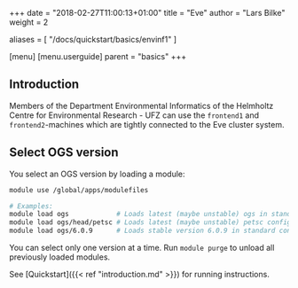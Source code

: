 +++
date = "2018-02-27T11:00:13+01:00"
title = "Eve"
author = "Lars Bilke"
weight = 2

aliases = [ "/docs/quickstart/basics/envinf1" ]

[menu]
  [menu.userguide]
    parent = "basics"
+++

## Introduction

Members of the Department Environmental Informatics of the Helmholtz Centre for Environmental Research - UFZ can use the `frontend1` and `frontend2`-machines which are tightly connected to the Eve cluster system.

## Select OGS version

You select an OGS version by loading a module:

```bash
module use /global/apps/modulefiles

# Examples:
module load ogs            # Loads latest (maybe unstable) ogs in standard config
module load ogs/head/petsc # Loads latest (maybe unstable) petsc config
module load ogs/6.0.9      # Loads stable version 6.0.9 in standard config, not released yet
```

You can select only one version at a time. Run `module purge` to unload all previously loaded modules.

See [Quickstart]({{< ref "introduction.md" >}}) for running instructions.
